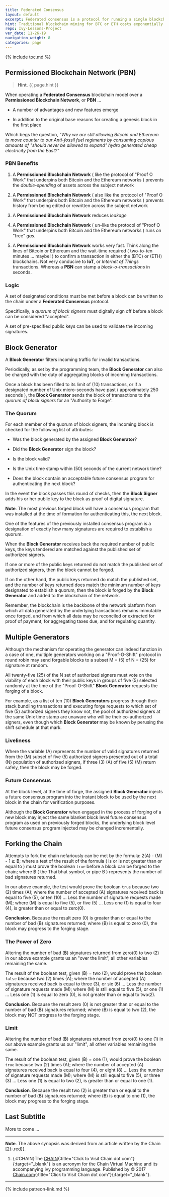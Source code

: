 ```yaml
---
title: Federated Consensus
layout: default
excerpt: Federated consensus is a protocol for running a single blockchain across a Permissioned Blockchain Network ...
hint: Traditional blockchain mining for BTC or ETH costs exponentially greater amounts of electricity every month as Bitcoin and Ethereum expand their networks and platforms.
repo: Ivy-Lessons-Project
ver_date: 11-26-19
navigation_weight: 8
categories: page
---
```

{% include toc.md %}

## Permissioned Blockchain Network (PBN)

> **Hint**. {{ page.hint }}

When operating a **Federated Consensus** blockchain model over a **Permissioned Blockchain Network**, or **PBN** ...

- A number of advantages and new features emerge

- In addition to the original base reasons for creating a genesis block in the first place

Which begs the question, *"Why we are still allowing Bitcoin and Ethereum to move counter to our Anti-fossil fuel regiments by consuming copious amounts of "should never be allowed to expand" hydro generated cheap electricity from the East?"*

### PBN Benefits

1. A **Permissioned Blockchain Network** ( like the protocol of "Proof O Work" that underpins both Bitcoin and the Ethereum networks ) prevents the *double-spending* of assets across the subject network

1. A **Permissioned Blockchain Network** ( also like the protocol of "Proof O Work" that underpins both Bitcoin and the Ethereum networks ) prevents history from being edited or rewritten across the subject network

1. A **Permissioned Blockchain Network** reduces *leakage*

1. A **Permissioned Blockchain Network** ( un-like the protocol of "Proof O Work" that underpins both Bitcoin and the Ethereum networks ) runs on "free" *gas*.

1. A **Permissioned Blockchain Network** works very fast. Think along the lines of Bitcoin or Ethereum and the wait-time required ( two-to-ten minutes ... maybe! ) to confirm a transaction in either the (BTC) or (ETH) blockchains. Not very conducive to **IoT**, or *Internet of Things* transactions. Whereas a **PBN** can stamp a *block-o-transactions* in seconds.

### Logic

A set of designated conditions must be met before a block can be written to the chain under a **Federated Consensus** protocol.

Specifically, a *quorum of block signers* must digitally sign off before a block can be considered "accepted".

A set of pre-specified public keys can be used to validate the incoming signatures.

## Block Generator

A **Block Generator** filters incoming traffic for invalid transactions.

Periodically, as set by the programming team, the **Block Generator** can also be charged with the duty of aggregating blocks of incoming transactions.

Once a block has been filled to its limit of (10) transactions, or if a designated number of Unix micro-seconds have past ( approximately 250 seconds ), the **Block Generator** sends the block of transactions to the *quorum of block signers* for an "Authority to Forge".

### The Quorum

For each member of the quorum of block signers, the incoming block is checked for the following list of attributes:

- Was the block generated by the assigned **Block Generator**?

- Did the **Block Generator** sign the block?

- Is the block valid?

- Is the Unix time stamp within (50) seconds of the current network time?

- Does the block contain an acceptable future consensus program for authenticating the next block?

In the event the block passes this round of checks, then the **Block Signer** adds his or her public key to the block as proof of digital signature.

**Note**. The most previous forged block will have a consensus program that was installed at the time of formation for authenticating this, the next block.

One of the features of the previously installed consensus program is a designation of exactly how many signatures are required to establish a quorum.

When the **Block Generator** receives back the required number of public keys, the keys tendered are matched against the published set of authorized signers.

If one or more of the public keys returned do not match the published set of authorized signers, then the block cannot be forged.

If on the other hand, the public keys returned do match the published set, and the number of keys returned does match the minimum number of keys designated to establish a quorum, then the block is forged by the **Block Generator** and added to the blockchain of the network.

Remember, the blockchain is the backbone of the network platform from which all data generated by the underlying transactions remains immutable once forged, and from which all data may be reconciled or extracted for proof of payment, for aggregating taxes due, and for regulating quantity.

## Multiple Generators

Although the mechanism for operating the generator can indeed function in a case of one, multiple generators working on a "Proof-O-Shift" protocol in round robin may send forgable blocks to a subset M = (5) of N = (25) for signature at random.

All twenty-five (25) of the N set of authorized signers must vote on the viability of each block with their public keys in groups of five (5) selected randomly at the time of the "Proof-O-Shift" **Block Generator** requests the forging of a block.

For example, as a list of ten (10) **Block Generators** progress through their stack bundling transactions and executing forge requests to which set of five (5) authorized signers they know not, the pool of authorized signers at the same Unix time stamp are unaware who will be their co-authorized signers, even though which **Block Generator** may be known by perusing the shift schedule at that mark.

### Liveliness

Where the variable (A) represents the number of valid signatures returned from the (M) subset of five (5) authorized signers presented out of a total (N) population of authorized signers, if three (3) (A) of five (5) (M) return safely, then the block may be forged.

### Future Consensus

At the block level, at the time of forge, the assigned **Block Generator** injects a future consensus program into the instant block to be used by the next block in the chain for verification purposes.

Although the **Block Generator** when engaged in the process of forging of a new block may inject the same blanket block level future consensus program as used on previously forged blocks, the underlying block level future consensus program injected may be changed incrementally.

## Forking the Chain

Attempts to fork the chain nefariously can be met by the formula: 2(A) - (M) - 1 ≧ ฿; where a test of the result of the formula ( is or is not greater than or equal to ) must prove the boolean `true` before a block can be forged to the chain; where ฿ ( the Thai bhat symbol, or pipe B ) represents the number of bad signatures returned.

In our above example, the test would prove the boolean `true` because two (2) times (A); where the number of accepted (A) signatures received back is equal to five (5), or ten (10) ... Less the number of signature requests made (M); where (M) is equal to five (5), or five (5) ... Less one (1) is equal to four (4), is greater than or equal to zero(0).

**Conclusion**. Because the result zero (0) is greater than or equal to the number of bad (฿) signatures returned; where (฿) is equal to zero (0), the block may progress to the forging stage.

### The Power of Zero

Altering the number of bad (฿) signatures returned from zero(0) to two (2) in our above example grants us an "over the limit", all other variables remaining the same.

The result of the boolean test, given (฿) = two (2), would prove the boolean `false` because two (2) times (A); where the number of accepted (A) signatures received back is equal to three (3), or six (6) ... Less the number of signature requests made (M); where (M) is still equal to five (5), or one (1) ... Less one (1) is equal to zero (0), is not greater than or equal to two(2).

**Conclusion**. Because the result zero (0) is not greater than or equal to the number of bad (฿) signatures returned; where (฿) is equal to two (2), the block may NOT progress to the forging stage.

### Limit

Altering the number of bad (฿) signatures returned from zero(0) to one (1) in our above example grants us our "limit", all other variables remaining the same.

The result of the boolean test, given (฿) = one (1), would prove the boolean `true` because two (2) times (A); where the number of accepted (A) signatures received back is equal to four (4), or eight (8) ... Less the number of signature requests made (M); where (M) is still equal to five (5), or three (3) ... Less one (1) is equal to two (2), is greater than or equal to one (1).

**Conclusion**. Because the result two (2) is greater than or equal to the number of bad (฿) signatures returned; where (฿) is equal to one (1), the block may progress to the forging stage.

## Last Subtitle

More to come ...

***

**Note**. The above synopsis was derived from an article written by the Chain [[2](#CHAIN){:.red}].

1. {:#CHAIN}The [CHAIN](https://www.chain.com/){:title="Click to Visit Chain dot com"}{:target="_blank"} is an acronym for the Chain Virtual Machine and its accompanying Ivy programming language. Published by © 2017 [Chain.com](https://www.chain.com/){:title="Click to Visit Chain dot com"}{:target="_blank"}.

***

{% include patreon-link.md %}
